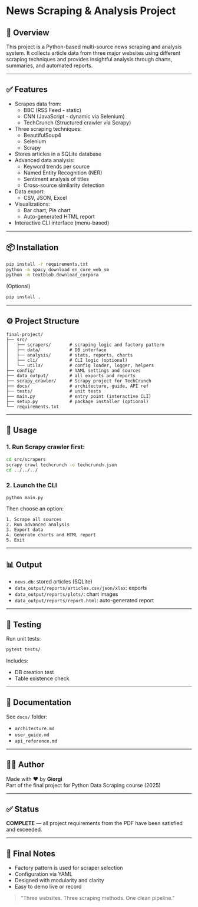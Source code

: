 # News Scraping & Analysis Project

## 📰 Overview

This project is a Python-based multi-source news scraping and analysis system. It collects article data from three major websites using different scraping techniques and provides insightful analysis through charts, summaries, and automated reports.

---

## ✅ Features

- Scrapes data from:
  - BBC (RSS Feed - static)
  - CNN (JavaScript - dynamic via Selenium)
  - TechCrunch (Structured crawler via Scrapy)
- Three scraping techniques:
  - BeautifulSoup4
  - Selenium
  - Scrapy
- Stores articles in a SQLite database
- Advanced data analysis:
  - Keyword trends per source
  - Named Entity Recognition (NER)
  - Sentiment analysis of titles
  - Cross-source similarity detection
- Data export:
  - CSV, JSON, Excel
- Visualizations:
  - Bar chart, Pie chart
  - Auto-generated HTML report
- Interactive CLI interface (menu-based)

---

## 📦 Installation

```bash
pip install -r requirements.txt
python -m spacy download en_core_web_sm
python -m textblob.download_corpora
```

(Optional)

```bash
pip install .
```

---

## ⚙️ Project Structure

```
final-project/
├── src/
│   ├── scrapers/       # scraping logic and factory pattern
│   ├── data/           # DB interface
│   ├── analysis/       # stats, reports, charts
│   ├── cli/            # CLI logic (optional)
│   └── utils/          # config loader, logger, helpers
├── config/             # YAML settings and sources
├── data_output/        # all exports and reports
├── scrapy_crawler/     # Scrapy project for TechCrunch
├── docs/               # architecture, guide, API ref
├── tests/              # unit tests
├── main.py             # entry point (interactive CLI)
├── setup.py            # package installer (optional)
└── requirements.txt
```

---

## 🚀 Usage

### 1. Run Scrapy crawler first:

```bash
cd src/scrapers
scrapy crawl techcrunch -o techcrunch.json
cd ../../../
```

### 2. Launch the CLI

```bash
python main.py
```

Then choose an option:

```
1. Scrape all sources
2. Run advanced analysis
3. Export data
4. Generate charts and HTML report
5. Exit
```

---

## 📊 Output

- `news.db`: stored articles (SQLite)
- `data_output/reports/articles.csv/json/xlsx`: exports
- `data_output/reports/plots/`: chart images
- `data_output/reports/report.html`: auto-generated report

---

## 🧪 Testing

Run unit tests:

```bash
pytest tests/
```

Includes:

- DB creation test
- Table existence check

---

## 📄 Documentation

See `docs/` folder:

- `architecture.md`
- `user_guide.md`
- `api_reference.md`

---

## 👨‍💻 Author

Made with ❤️ by **Giorgi**  
Part of the final project for Python Data Scraping course (2025)

---

## ✅ Status

**COMPLETE** — all project requirements from the PDF have been satisfied and exceeded.

---

## 🏁 Final Notes

- Factory pattern is used for scraper selection
- Configuration via YAML
- Designed with modularity and clarity
- Easy to demo live or record

> "Three websites. Three scraping methods. One clean pipeline."
